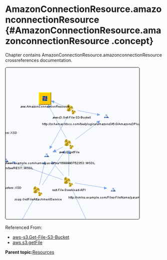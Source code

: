 # AmazonConnectionResource.amazonconnectionResource {#AmazonConnectionResource.amazonconnectionResource .concept}

Chapter contains AmazonConnectionResource.amazonconnectionResource crossreferences documentation.

![](cross_aws.AmazonConnectionResource.png)

Referenced From:

-   [aws-s3.Get-File-S3-Bucket](../../../projects/com.odido-rfp-demo/Processes/aws-s3/Get-File-S3-Bucket.bwp.md)
-   [aws.s3.getFile](../../../projects/com.odido-rfp-demo.application_1.0.0_ear/Processes/aws/s3/getFile.bwp.md)

**Parent topic:**[Resources](../../../cross/dependencies/resources/resources.md)

